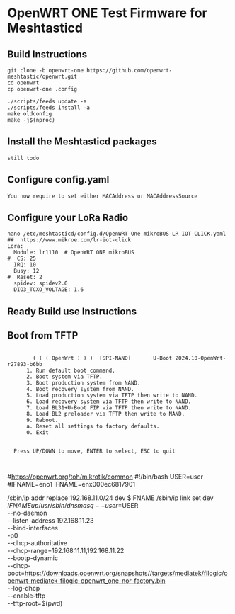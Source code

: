 
# OpenWRT ONE Test Firmware for Meshtasticd

## Build Instructions
```
git clone -b openwrt-one https://github.com/openwrt-meshtastic/openwrt.git
cd openwrt
cp openwrt-one .config

./scripts/feeds update -a
./scripts/feeds install -a
make oldconfig
make -j$(nproc)
```

## Install the Meshtasticd packages
```
still todo
```

## Configure config.yaml
```
You now require to set either MACAddress or MACAddressSource
```
## Configure your LoRa Radio
```
nano /etc/meshtasticd/config.d/OpenWRT-One-mikroBUS-LR-IOT-CLICK.yaml
##  https://www.mikroe.com/lr-iot-click
Lora:
  Module: lr1110  # OpenWRT ONE mikroBUS
#  CS: 25
  IRQ: 10
  Busy: 12
#  Reset: 2
  spidev: spidev2.0
  DIO3_TCXO_VOLTAGE: 1.6
```

## Ready Build use Instructions

## Boot from TFTP
```

        ( ( ( OpenWrt ) ) )  [SPI-NAND]       U-Boot 2024.10-OpenWrt-r27893-b6bb
      1. Run default boot command.
      2. Boot system via TFTP.
      3. Boot production system from NAND.
      4. Boot recovery system from NAND.
      5. Load production system via TFTP then write to NAND.
      6. Load recovery system via TFTP then write to NAND.
      7. Load BL31+U-Boot FIP via TFTP then write to NAND.
      8. Load BL2 preloader via TFTP then write to NAND.
      9. Reboot.
      a. Reset all settings to factory defaults.
      0. Exit


  Press UP/DOWN to move, ENTER to select, ESC to quit
  
  
```
#https://openwrt.org/toh/mikrotik/common
#!/bin/bash
USER=user
#IFNAME=eno1
IFNAME=enx000ec6817901

/sbin/ip addr replace 192.168.11.0/24 dev $IFNAME
/sbin/ip link set dev $IFNAME up
/usr/sbin/dnsmasq --user=$USER \
--no-daemon \
--listen-address 192.168.11.23 \
--bind-interfaces \
-p0 \
--dhcp-authoritative \
--dhcp-range=192.168.11.11,192.168.11.22 \
--bootp-dynamic \
--dhcp-boot=https://downloads.openwrt.org/snapshots//targets/mediatek/filogic/openwrt-mediatek-filogic-openwrt_one-nor-factory.bin \
--log-dhcp \
--enable-tftp \
--tftp-root=$(pwd)
```



